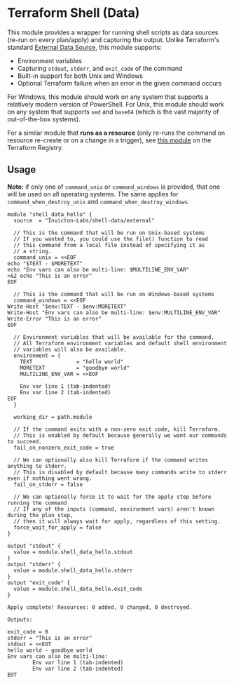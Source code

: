 # Terraform Shell (Data)

This module provides a wrapper for running shell scripts as data sources (re-run on every plan/apply) and capturing the output. Unlike Terraform's standard [External Data Source](https://registry.terraform.io/providers/hashicorp/external/latest/docs/data-sources/data_source), this module supports:
- Environment variables
- Capturing `stdout`, `stderr`, and `exit_code` of the command
- Built-in support for both Unix and Windows
- Optional Terraform failure when an error in the given command occurs

For Windows, this module should work on any system that supports a relatively modern version of PowerShell. For Unix, this module should work on any system that supports `sed` and `base64` (which is the vast majority of out-of-the-box systems).

For a similar module that **runs as a resource** (only re-runs the command on resource re-create or on a change in a trigger), see [this module](https://registry.terraform.io/modules/Invicton-Labs/shell-resource/external/latest) on the Terraform Registry.

## Usage

**Note:** if only one of `command_unix` or `command_windows` is provided, that one will be used on all operating systems. The same applies for `command_when_destroy_unix` and `command_when_destroy_windows`.

```
module "shell_data_hello" {
  source  = "Invicton-Labs/shell-data/external"

  // This is the command that will be run on Unix-based systems
  // If you wanted to, you could use the file() function to read 
  // this command from a local file instead of specifying it as
  // a string.
  command_unix = <<EOF
echo "$TEXT - $MORETEXT"
echo "Env vars can also be multi-line: $MULTILINE_ENV_VAR"
>&2 echo "This is an error"
EOF

  // This is the command that will be run on Windows-based systems
  command_windows = <<EOF
Write-Host "$env:TEXT - $env:MORETEXT"
Write-Host "Env vars can also be multi-line: $env:MULTILINE_ENV_VAR"
Write-Error "This is an error"
EOF

  // Environment variables that will be available for the command.
  // All Terraform environment variables and default shell environment
  // variables will also be available.
  environment = {
    TEXT              = "hello world"
    MORETEXT          = "goodbye world"
    MULTILINE_ENV_VAR = <<EOF

	Env var line 1 (tab-indented)
	Env var line 2 (tab-indented)
EOF
  }

  working_dir = path.module

  // If the command exits with a non-zero exit code, kill Terraform.
  // This is enabled by default because generally we want our commands to succeed.
  fail_on_nonzero_exit_code = true

  // We can optionally also kill Terraform if the command writes anything to stderr.
  // This is disabled by default because many commands write to stderr even if nothing went wrong.
  fail_on_stderr = false

  // We can optionally force it to wait for the apply step before running the command
  // If any of the inputs (command, environment vars) aren't known during the plan step,
  // then it will always wait for apply, regardless of this setting.
  force_wait_for_apply = false
}

output "stdout" {
  value = module.shell_data_hello.stdout
}
output "stderr" {
  value = module.shell_data_hello.stderr
}
output "exit_code" {
  value = module.shell_data_hello.exit_code
}
```

```
Apply complete! Resources: 0 added, 0 changed, 0 destroyed.

Outputs:

exit_code = 0
stderr = "This is an error"
stdout = <<EOT
hello world - goodbye world
Env vars can also be multi-line:
        Env var line 1 (tab-indented)
        Env var line 2 (tab-indented)
EOT
```
